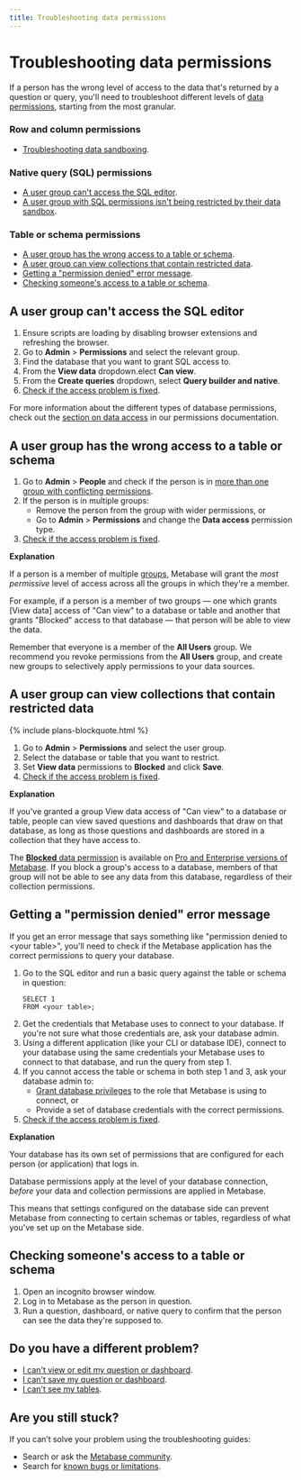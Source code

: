 ```yaml
---
title: Troubleshooting data permissions
---
```


# Troubleshooting data permissions

If a person has the wrong level of access to the data that's returned by a question or query, you'll need to troubleshoot different levels of [data permissions][data-permissions], starting from the most granular.

### Row and column permissions

- [Troubleshooting data sandboxing][troubleshooting-data-sandboxing].

### Native query (SQL) permissions

- [A user group can't access the SQL editor][sql-access].
- [A user group with SQL permissions isn't being restricted by their data sandbox][sql-sandboxing].

### Table or schema permissions

- [A user group has the wrong access to a table or schema](#a-user-group-has-the-wrong-access-to-a-table-or-schema).
- [A user group can view collections that contain restricted data](#a-user-group-can-view-collections-that-contain-restricted-data).
- [Getting a "permission denied" error message](#getting-a-permission-denied-error-message).
- [Checking someone's access to a table or schema](#checking-someones-access-to-a-table-or-schema).

## A user group can't access the SQL editor

1. Ensure scripts are loading by disabling browser extensions and refreshing the browser.
2. Go to **Admin** > **Permissions** and select the relevant group.
3. Find the database that you want to grant SQL access to.
4. From the **View data** dropdown.elect **Can view**.
5. From the **Create queries** dropdown, select **Query builder and native**.
6. [Check if the access problem is fixed](#checking-someones-access-to-a-table-or-schema).

For more information about the different types of database permissions, check out the [section on data access][data-access] in our permissions documentation.

## A user group has the wrong access to a table or schema

1. Go to **Admin** > **People** and check if the person is in [more than one group with conflicting permissions][group-permissions].
2. If the person is in multiple groups:
   - Remove the person from the group with wider permissions, or
   - Go to **Admin** > **Permissions** and change the **Data access** permission type.
3. [Check if the access problem is fixed](#checking-someones-access-to-a-table-or-schema).

**Explanation**

If a person is a member of multiple [groups][groups], Metabase will grant the _most permissive_ level of access across all the groups in which they're a member.

For example, if a person is a member of two groups — one which grants [View data] access of "Can view" to a database or table and another that grants "Blocked" access to that database — that person will be able to view the data.

Remember that everyone is a member of the **All Users** group. We recommend you revoke permissions from the **All Users** group, and create new groups to selectively apply permissions to your data sources.

## A user group can view collections that contain restricted data

{% include plans-blockquote.html %}

1. Go to **Admin** > **Permissions** and select the user group.
2. Select the database or table that you want to restrict.
3. Set **View data** permissions to **Blocked** and click **Save**.
4. [Check if the access problem is fixed](#checking-someones-access-to-a-table-or-schema).

**Explanation**

If you've granted a group View data access of "Can view" to a database or table, people can view saved questions and dashboards that draw on that database, as long as those questions and dashboards are stored in a collection that they have access to.

The [**Blocked** data permission][block-data-permission] is available on [Pro and Enterprise versions of Metabase][pricing]. If you block a group's access to a database, members of that group will not be able to see any data from this database, regardless of their collection permissions.

## Getting a "permission denied" error message

If you get an error message that says something like "permission denied to \<your table\>", you'll need to check if the Metabase application has the correct permissions to query your database.

1. Go to the SQL editor and run a basic query against the table or schema in question:
   ```
   SELECT 1
   FROM <your table>;
   ```
2. Get the credentials that Metabase uses to connect to your database. If you're not sure what those credentials are, ask your database admin.
3. Using a different application (like your CLI or database IDE), connect to your database using the same credentials your Metabase uses to connect to that database, and run the query from step 1.
4. If you cannot access the table or schema in both step 1 and 3, ask your database admin to:
   - [Grant database privileges](../../databases/users-roles-privileges.md) to the role that Metabase is using to connect, or
   - Provide a set of database credentials with the correct permissions.
5. [Check if the access problem is fixed](#checking-someones-access-to-a-table-or-schema).

**Explanation**

Your database has its own set of permissions that are configured for each person (or application) that logs in.

Database permissions apply at the level of your database connection, _before_ your data and collection permissions are applied in Metabase.

This means that settings configured on the database side can prevent Metabase from connecting to certain schemas or tables, regardless of what you've set up on the Metabase side.

## Checking someone's access to a table or schema

1. Open an incognito browser window.
2. Log in to Metabase as the person in question.
3. Run a question, dashboard, or native query to confirm that the person can see the data they're supposed to.

## Do you have a different problem?

- [I can't view or edit my question or dashboard][view-edit].
- [I can't save my question or dashboard][proxies].
- [I can't see my tables][cant-see-tables].

## Are you still stuck?

If you can’t solve your problem using the troubleshooting guides:

- Search or ask the [Metabase community][discourse].
- Search for [known bugs or limitations][known-issues].

[admin-permissions]: ../..permissions/introduction.md
[block-data-permission]: ../../permissions/data.md#blocked-view-data-permission
[cant-see-tables]: ../cant-see-tables.md
[collection-permissions]: ../../permissions/collections.md
[data-access]: ../../permissions/data.md#data-permission-types
[data-permissions]: ../../permissions/data.md
[discourse]: https://discourse.metabase.com/
[groups]: ../../people-and-groups/managing.md#groups
[group-permissions]: ../../permissions/introduction.md#key-points-regarding-permissions
[known-issues]: ../known-issues.md
[learn-permissions]: https://www.metabase.com/learn/metabase-basics/administration/permissions
[native-query-editing]: ../../permissions/data.md#query-builder-and-native-create-queries-permission
[pricing]: https://www.metabase.com/pricing
[proxies]: ../proxies.md
[sql-access]: ../data-permissions.md#a-user-group-cant-access-the-sql-editor
[sql-sandboxing]: ../sandboxing.md#is-the-question-written-in-sql
[troubleshooting-data-sandboxing]: ../sandboxing.md
[troubleshooting-permissions]: ../permissions.md
[unrestricted]: ../../permissions/data.md#can-view-data-permission
[view-edit]: ../cant-view-or-edit.md
